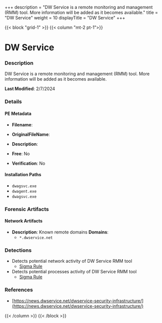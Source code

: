 +++
description = "DW Service is a remote monitoring and management (RMM) tool. More information will be added as it becomes available."
title = "DW Service"
weight = 10
displayTitle = "DW Service"
+++


{{< block "grid-1" >}}
{{< column "mt-2 pt-1">}}

# DW Service


### Description

DW Service is a remote monitoring and management (RMM) tool. More information will be added as it becomes available.



**Last Modified**: 2/7/2024

### Details


#### PE Metadata
- **Filename**: 
- **OriginalFileName**: 
- **Description**: 


- **Free**: No

- **Verification**: No




#### Installation Paths
- `dwagsvc.exe`
- `dwagent.exe`
- `dwagsvc.exe`

### Forensic Artifacts




#### Network Artifacts
- **Description**: Known remote domains  **Domains**:
    - `*.dwservice.net`


### Detections
- Detects potential network activity of DW Service RMM tool
  - [Sigma Rule](https://github.com/magicsword-io/LOLRMM/blob/main/detections/sigma/dw_service_network_sigma.yml)
- Detects potential processes activity of DW Service RMM tool
  - [Sigma Rule](https://github.com/magicsword-io/LOLRMM/blob/main/detections/sigma/dw_service_processes_sigma.yml)

### References
- [https://news.dwservice.net/dwservice-security-infrastructure/](https://news.dwservice.net/dwservice-security-infrastructure/)



{{< /column >}}
{{< /block >}}
